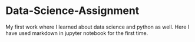 # Data-Science-Assignment
My first work where I learned about data science and python as well. Here I have used markdown in jupyter notebook for the first time.
